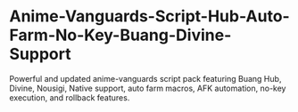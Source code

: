 # Anime-Vanguards-Script-Hub-Auto-Farm-No-Key-Buang-Divine-Support
Powerful and updated anime-vanguards script pack featuring Buang Hub, Divine, Nousigi, Native support, auto farm macros, AFK automation, no-key execution, and rollback features.
